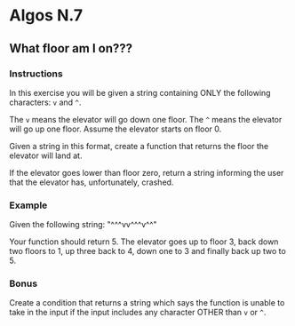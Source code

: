 # Algos N.7

## What floor am I on???

### Instructions

In this exercise you will be given a string containing ONLY the following characters: `v` and `^`.

The `v` means the elevator will go down one floor. The `^` means the elevator will go up one floor. Assume the elevator starts on floor 0.

Given a string in this format, create a function that returns the floor the elevator will land at. 

If the elevator goes lower than floor zero, return a string informing the user that the elevator has, unfortunately, crashed.

### Example

Given the following string: "^^^vv^^^v^^"

Your function should return 5. The elevator goes up to floor 3, back down two floors to 1, up three back to 4, down one to 3 and finally back up two to 5.


### Bonus
Create a condition that returns a string which says the function is unable to take in the input if the input includes any character OTHER than `v` or `^`.